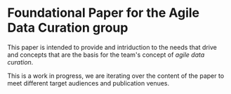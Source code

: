# Foundational Paper for the Agile Data Curation group
This paper is intended to provide and intriduction to the needs that drive and concepts that are the basis for the team's concept of *agile data curation*. 

This is a work in progress, we are iterating over the content of the paper to meet different target audiences and publication venues. 
